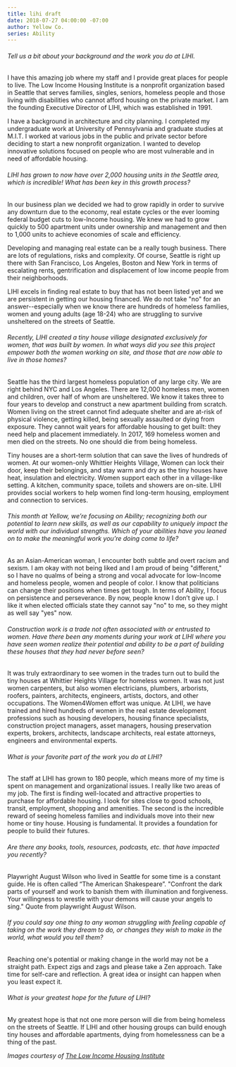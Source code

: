 ```yaml
---
title: lihi draft
date: 2018-07-27 04:00:00 -07:00
author: Yellow Co.
series: Ability
---
```




###### Tell us a bit about your background and the work you do at LIHI.

I have this amazing job where my staff and I provide great places for people to live.  The Low Income Housing Institute is a nonprofit organization based in Seattle that serves families, singles, seniors, homeless people and those living with disabilities who cannot afford housing on the private market.  I am the founding Executive Director of LIHI, which was established in 1991.  

I have a background in architecture and city planning. I completed my undergraduate work at University of Pennsylvania and graduate studies at M.I.T.   I worked at various jobs in the public and private sector before deciding to start a new nonprofit organization.  I wanted to develop innovative solutions focused on people who are most vulnerable and in need of affordable housing. 

###### LIHI has grown to now have over 2,000 housing units in the Seattle area, which is incredible! What has been key in this growth process?

In our business plan we decided we had to grow rapidly in order to survive any downturn due to the economy, real estate cycles or the ever looming federal budget cuts to low-Income housing.  We knew we had to grow quickly to 500 apartment units under ownership and management and then to 1,000 units to achieve economies of scale and efficiency.  

Developing and managing real estate can be a really tough business.  There are lots of regulations, risks and complexity.  Of course, Seattle is right up there with San Francisco, Los Angeles, Boston and New York in terms of escalating rents, gentrification and displacement of low income people from their neighborhoods. 

LIHI excels in finding real estate to buy that has not been listed yet and we are persistent in getting our housing financed. We do not take "no" for an answer--especially when we know there are hundreds of homeless families, women and young adults (age 18-24) who are struggling to survive unsheltered on the streets of Seattle.  

###### Recently, LIHI created a tiny house village designated exclusively for women, that was built by women. In what ways did you see this project empower both the women working on site, and those that are now able to live in those homes? 

Seattle has the third largest homeless population of any large city. We are right behind NYC and Los Angeles.  There are 12,000 homeless men, women and children, over half of whom are unsheltered. We know it takes three to four years to develop and construct a new apartment building from scratch. Women living on the street cannot find adequate shelter and are at-risk of physical violence, getting killed, being sexually assaulted or dying from exposure.  They cannot wait years for affordable housing to get built: they need help and placement immediately. In 2017, 169 homeless women and men died on the streets. No one should die from being homeless. 

Tiny houses are a short-term solution that can save the lives of hundreds of women. At our women-only Whittier Heights Village, Women can lock their door, keep their belongings, and stay warm and dry as the tiny houses have heat, insulation and electricity.  Women support each other in a village-like setting.  A kitchen, community space, toilets and showers are on-site.  LIHI provides social workers to help women find long-term housing, employment and connection to services. 

###### This month at Yellow, we’re focusing on Ability; recognizing both our potential to learn new skills, as well as our capability to uniquely impact the world with our individual strengths. Which of your abilities have you leaned on to make the meaningful work you’re doing come to life?

As an Asian-American woman, I encounter both subtle and overt racism and sexism. I am okay with not being liked and I am proud of being "different," so I have no qualms of being a strong and vocal advocate for low-Income and homeless people, women and people of color. I know that politicians can change their positions when times get tough. In terms of Ability, I focus on persistence and perseverance.  By now, people know I don’t give up.  I like it when elected officials state they cannot say "no" to me, so they might as well say "yes" now. 

###### Construction work is a trade not often associated with or entrusted to women. Have there been any moments during your work at LIHI where you have seen women realize their potential and ability to be a part of building these houses that they had never before seen?

It was truly extraordinary to see women in the trades turn out to build the tiny houses at Whittier Heights Village for homeless women. It was not just women carpenters, but also women electricians, plumbers, arborists, roofers, painters, architects, engineers, artists, doctors, and other occupations.  The Women4Women effort was unique. At LIHI, we have trained and hired hundreds of women in the real estate development professions such as housing developers, housing finance specialists, construction project managers, asset managers, housing preservation experts, brokers, architects, landscape architects, real estate attorneys, engineers and environmental experts. 

###### What is your favorite part of the work you do at LIHI?

The staff at LIHI has grown to 180 people, which means more of my time is spent on management and organizational issues.  I really like two areas of my job. The first is finding well-located and attractive properties to purchase for affordable housing. I look for sites close to good schools, transit, employment, shopping and amenities.  The second is the incredible reward of seeing homeless families and individuals move into their new home or tiny house.  Housing is fundamental. It provides a foundation for people to build their futures. 

###### Are there any books, tools, resources, podcasts, etc. that have impacted you recently?

Playwright August Wilson who lived in Seattle for some time is a constant guide.  He is often called “The American Shakespeare”. "Confront the dark parts of yourself and work to banish them with illumination and forgiveness. Your willingness to wrestle with your demons will cause your angels to sing."  Quote from playwright August Wilson. 

###### If you could say one thing to any woman struggling with feeling capable of taking on the work they dream to do, or changes they wish to make in the world, what would you tell them? 

Reaching one's potential or making change in the world may not be a straight path. Expect zigs and zags and please take a Zen approach.  Take time for self-care and reflection.  A great idea or insight can happen when you least expect it. 

###### What is your greatest hope for the future of LIHI?

My greatest hope is that not one more person will die from being homeless on the streets of Seattle.  If LIHI and other housing groups can build enough tiny houses and affordable apartments, dying from homelessness can be a thing of the past. 

_Images courtesy of [The Low Income Housing Institute](https://lihi.org/)_ 